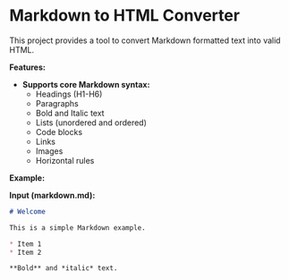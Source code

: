 # Markdown to HTML Converter

This project provides a tool to convert Markdown formatted text into valid HTML. 

**Features:**

* **Supports core Markdown syntax:** 
    * Headings (H1-H6)
    * Paragraphs
    * Bold and Italic text
    * Lists (unordered and ordered)
    * Code blocks
    * Links
    * Images
    * Horizontal rules

**Example:**

**Input (markdown.md):**

```markdown
# Welcome

This is a simple Markdown example.

* Item 1
* Item 2

**Bold** and *italic* text.
